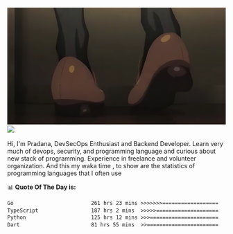 ![banner](.github/banner-profile.jpeg)
<img src="https://user-images.githubusercontent.com/73097560/115834477-dbab4500-a447-11eb-908a-139a6edaec5c.gif"></p>

Hi, I'm Pradana, DevSecOps Enthusiast and Backend Developer. Learn very much of devops, security, and programming language and curious about new stack of programming. Experience in freelance and volunteer organization. And this my waka time , to show are the statistics of programming languages that I often use

📊 **Quote Of The Day is:**
<!--START_SECTION:waka-->

```txt
Go                         261 hrs 23 mins >>>>>>>==================   26.21 %
TypeScript                 187 hrs 2 mins  >>>>>====================   18.75 %
Python                     125 hrs 12 mins >>>======================   12.56 %
Dart                       81 hrs 55 mins  >>=======================   08.21 %
```

<!--END_SECTION:waka-->
